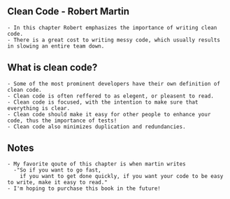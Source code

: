 ## Clean Code - Robert Martin
    - In this chapter Robert emphasizes the importance of writing clean code.
    - There is a great cost to writing messy code, which usually results in slowing an entire team down.
## What is clean code?
    - Some of the most prominent developers have their own definition of clean code.
    - Clean code is often reffered to as elegent, or pleasent to read.
    - Clean code is focused, with the intention to make sure that everything is clear.
    - Clean code should make it easy for other people to enhance your code, thus the importance of tests!
    - Clean code also minimizes duplication and redundancies.
  
## Notes 
    - My favorite qoute of this chapter is when martin writes   
      -"So if you want to go fast,
        if you want to get done quickly, if you want your code to be easy to write, make it easy to read."
    - I'm hoping to purchase this book in the future!